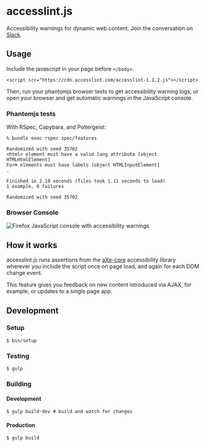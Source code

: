 # accesslint.js

Accessibility warnings for dynamic web content. Join the conversation on [Slack](http://slack.accesslint.com).

## Usage

Include the javascript in your page before `</body>`.

```
<script src="https://cdn.accesslint.com/accesslint-1.1.2.js"></script>
```

Then, run your phantomjs browser tests to get accessibility warning logs,
or open your browser and get automatic warnings in the JavaScript console.

### Phantomjs tests

With RSpec, Capybara, and Poltergeist:

```
% bundle exec rspec spec/features

Randomized with seed 35702
<html> element must have a valid lang attribute [object HTMLHtmlElement]
Form elements must have labels [object HTMLInputElement]
.

Finished in 2.18 seconds (files took 1.11 seconds to load)
1 example, 0 failures

Randomized with seed 35702
```

### Browser Console

![Firefox JavaScript console with accessibility warnings](https://cloud.githubusercontent.com/assets/108163/15451467/c36dd858-1f91-11e6-9c5f-7a945c7b38f7.png)

## How it works

accesslint.js runs assertions from the
[aXe-core](https://github.com/dequelabs/axe-core) accessibility library wherever
you include the script once on page load, and again for each DOM change event.

This feature gives you feedback on new content introduced via AJAX, for example,
or updates to a single page app.

## Development

### Setup

    $ bin/setup

### Testing

    $ gulp

### Building

#### Development

    $ gulp build-dev # build and watch for changes

#### Production

    $ gulp build
